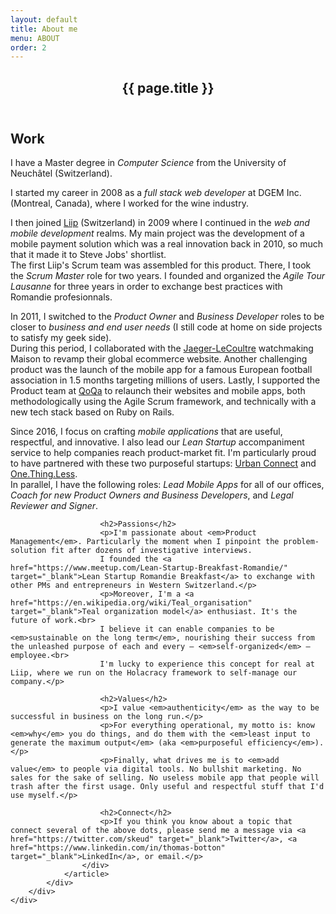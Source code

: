 ```yaml
---
layout: default
title: About me
menu: ABOUT
order: 2
---
```

<div id="main" class="site-main">
	<div id="primary" class="content-area">
		<div id="content" class="site-content" role="main">
			<div class="layout-fixed">
				<article class="post page type-page status-publish hentry">
					<header class="entry-header">
						<h1 class="entry-title">{{ page.title }}</h1>
					</header>
					<div class="entry-content">
						<h2>Work</h2>
						<p>I have a Master degree in <em>Computer Science</em> from the University of Neuchâtel (Switzerland).</p>
						<p>I started my career in 2008 as a <em>full stack web developer</em> at DGEM Inc. (Montreal, Canada), where I worked for the wine industry.</p>
						<p>I then joined <a href="https://www.liip.ch" target="_blank">Liip</a> (Switzerland) in 2009 where I continued in the <em>web and mobile development</em> realms. My main project was the development of a mobile payment solution which was a real innovation back in 2010, so much that it made it to Steve Jobs' shortlist.<br>
						The first Liip's Scrum team was assembled for this product. There, I took the <em>Scrum Master</em> role for two years. I founded and organized the <em>Agile Tour Lausanne</em> for three years in order to exchange best practices with Romandie profesionnals.</p>
						<p>In 2011, I switched to the <em>Product Owner</em> and <em>Business Developer</em> roles to be closer to <em>business and end user needs</em> (I still code at home on side projects to satisfy my geek side).<br>
						During this period, I collaborated with the <a href="https://www.jaeger-lecoultre.com" target="_blank">Jaeger-LeCoultre</a> watchmaking Maison to revamp their global ecommerce website. Another challenging product was the launch of the mobile app for a famous European football association in 1.5 months targeting millions of users. Lastly, I supported the Product team at <a href="https://www.qoqa.ch/" target="_blank">QoQa</a> to relaunch their websites and mobile apps, both methodologically using the Agile Scrum framework, and technically with a new tech stack based on Ruby on Rails.</p>
						<p>Since 2016, I focus on crafting <em>mobile applications</em> that are useful, respectful, and innovative. I also lead our <em>Lean Startup</em> accompaniment service to help companies reach product-market fit. I'm particularly proud to have partnered with these two purposeful startups: <a href="https://www.urban-connect.ch/" target="_blank">Urban Connect</a> and <a href="https://www.onethingless.com/" target="_blank">One.Thing.Less</a>.<br>
						In parallel, I have the following roles: <em>Lead Mobile Apps</em> for all of our offices, <em>Coach for new Product Owners and Business Developers</em>, and <em>Legal Reviewer and Signer</em>.</p>

						<h2>Passions</h2>
						<p>I'm passionate about <em>Product Management</em>. Particularly the moment when I pinpoint the problem-solution fit after dozens of investigative interviews.
						I founded the <a href="https://www.meetup.com/Lean-Startup-Breakfast-Romandie/" target="_blank">Lean Startup Romandie Breakfast</a> to exchange with other PMs and entrepreneurs in Western Switzerland.</p>
						<p>Moreover, I'm a <a href="https://en.wikipedia.org/wiki/Teal_organisation" target="_blank">Teal organization model</a> enthusiast. It's the future of work.<br>
						I believe it can enable companies to be <em>sustainable on the long term</em>, nourishing their success from the unleashed purpose of each and every — <em>self-organized</em> — employee.<br>
						I'm lucky to experience this concept for real at Liip, where we run on the Holacracy framework to self-manage our company.</p>

						<h2>Values</h2>
						<p>I value <em>authenticity</em> as the way to be successful in business on the long run.</p>
						<p>For everything operational, my motto is: know <em>why</em> you do things, and do them with the <em>least input to generate the maximum output</em> (aka <em>purposeful efficiency</em>).</p>
						<p>Finally, what drives me is to <em>add value</em> to people via digital tools. No bullshit marketing. No sales for the sake of selling. No useless mobile app that people will trash after the first usage. Only useful and respectful stuff that I'd use myself.</p>

						<h2>Connect</h2>
						<p>If you think you know about a topic that connect several of the above dots, please send me a message via <a href="https://twitter.com/skeud" target="_blank">Twitter</a>, <a href="https://www.linkedin.com/in/thomas-botton" target="_blank">LinkedIn</a>, or email.</p>
					</div>
				</article>
			</div>
		</div>
	</div>
</div>